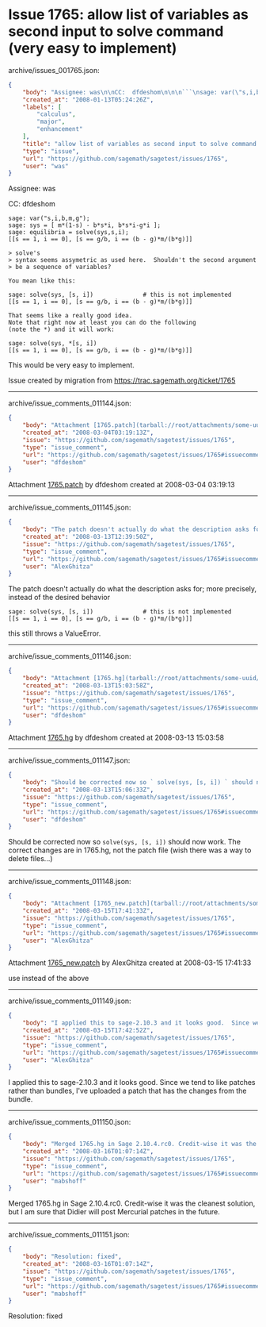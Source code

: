 # Issue 1765: allow list of variables as second input to solve command (very easy to implement)

archive/issues_001765.json:
```json
{
    "body": "Assignee: was\n\nCC:  dfdeshom\n\n\n```\nsage: var(\"s,i,b,m,g\");\nsage: sys = [ m*(1-s) - b*s*i, b*s*i-g*i ];\nsage: equilibria = solve(sys,s,i);\n[[s == 1, i == 0], [s == g/b, i == (b - g)*m/(b*g)]]\n\n> solve's\n> syntax seems assymetric as used here.  Shouldn't the second argument\n> be a sequence of variables?\n\nYou mean like this:\n\nsage: solve(sys, [s, i])              # this is not implemented\n[[s == 1, i == 0], [s == g/b, i == (b - g)*m/(b*g)]]\n\nThat seems like a really good idea.\nNote that right now at least you can do the following\n(note the *) and it will work:\n\nsage: solve(sys, *[s, i])\n[[s == 1, i == 0], [s == g/b, i == (b - g)*m/(b*g)]]\n\n```\n\n\nThis would be very easy to implement. \n\nIssue created by migration from https://trac.sagemath.org/ticket/1765\n\n",
    "created_at": "2008-01-13T05:24:26Z",
    "labels": [
        "calculus",
        "major",
        "enhancement"
    ],
    "title": "allow list of variables as second input to solve command (very easy to implement)",
    "type": "issue",
    "url": "https://github.com/sagemath/sagetest/issues/1765",
    "user": "was"
}
```
Assignee: was

CC:  dfdeshom


```
sage: var("s,i,b,m,g");
sage: sys = [ m*(1-s) - b*s*i, b*s*i-g*i ];
sage: equilibria = solve(sys,s,i);
[[s == 1, i == 0], [s == g/b, i == (b - g)*m/(b*g)]]

> solve's
> syntax seems assymetric as used here.  Shouldn't the second argument
> be a sequence of variables?

You mean like this:

sage: solve(sys, [s, i])              # this is not implemented
[[s == 1, i == 0], [s == g/b, i == (b - g)*m/(b*g)]]

That seems like a really good idea.
Note that right now at least you can do the following
(note the *) and it will work:

sage: solve(sys, *[s, i])
[[s == 1, i == 0], [s == g/b, i == (b - g)*m/(b*g)]]

```


This would be very easy to implement. 

Issue created by migration from https://trac.sagemath.org/ticket/1765





---

archive/issue_comments_011144.json:
```json
{
    "body": "Attachment [1765.patch](tarball://root/attachments/some-uuid/ticket1765/1765.patch) by dfdeshom created at 2008-03-04 03:19:13",
    "created_at": "2008-03-04T03:19:13Z",
    "issue": "https://github.com/sagemath/sagetest/issues/1765",
    "type": "issue_comment",
    "url": "https://github.com/sagemath/sagetest/issues/1765#issuecomment-11144",
    "user": "dfdeshom"
}
```

Attachment [1765.patch](tarball://root/attachments/some-uuid/ticket1765/1765.patch) by dfdeshom created at 2008-03-04 03:19:13



---

archive/issue_comments_011145.json:
```json
{
    "body": "The patch doesn't actually do what the description asks for; more precisely, instead of the desired behavior\n\n\n```\nsage: solve(sys, [s, i])              # this is not implemented\n[[s == 1, i == 0], [s == g/b, i == (b - g)*m/(b*g)]]\n```\n\n\nthis still throws a ValueError.",
    "created_at": "2008-03-13T12:39:50Z",
    "issue": "https://github.com/sagemath/sagetest/issues/1765",
    "type": "issue_comment",
    "url": "https://github.com/sagemath/sagetest/issues/1765#issuecomment-11145",
    "user": "AlexGhitza"
}
```

The patch doesn't actually do what the description asks for; more precisely, instead of the desired behavior


```
sage: solve(sys, [s, i])              # this is not implemented
[[s == 1, i == 0], [s == g/b, i == (b - g)*m/(b*g)]]
```


this still throws a ValueError.



---

archive/issue_comments_011146.json:
```json
{
    "body": "Attachment [1765.hg](tarball://root/attachments/some-uuid/ticket1765/1765.hg) by dfdeshom created at 2008-03-13 15:03:58",
    "created_at": "2008-03-13T15:03:58Z",
    "issue": "https://github.com/sagemath/sagetest/issues/1765",
    "type": "issue_comment",
    "url": "https://github.com/sagemath/sagetest/issues/1765#issuecomment-11146",
    "user": "dfdeshom"
}
```

Attachment [1765.hg](tarball://root/attachments/some-uuid/ticket1765/1765.hg) by dfdeshom created at 2008-03-13 15:03:58



---

archive/issue_comments_011147.json:
```json
{
    "body": "Should be corrected now so ` solve(sys, [s, i]) ` should now work. The correct changes are in 1765.hg, not the patch file (wish there was a way to delete files...)",
    "created_at": "2008-03-13T15:06:33Z",
    "issue": "https://github.com/sagemath/sagetest/issues/1765",
    "type": "issue_comment",
    "url": "https://github.com/sagemath/sagetest/issues/1765#issuecomment-11147",
    "user": "dfdeshom"
}
```

Should be corrected now so ` solve(sys, [s, i]) ` should now work. The correct changes are in 1765.hg, not the patch file (wish there was a way to delete files...)



---

archive/issue_comments_011148.json:
```json
{
    "body": "Attachment [1765_new.patch](tarball://root/attachments/some-uuid/ticket1765/1765_new.patch) by AlexGhitza created at 2008-03-15 17:41:33\n\nuse instead of the above",
    "created_at": "2008-03-15T17:41:33Z",
    "issue": "https://github.com/sagemath/sagetest/issues/1765",
    "type": "issue_comment",
    "url": "https://github.com/sagemath/sagetest/issues/1765#issuecomment-11148",
    "user": "AlexGhitza"
}
```

Attachment [1765_new.patch](tarball://root/attachments/some-uuid/ticket1765/1765_new.patch) by AlexGhitza created at 2008-03-15 17:41:33

use instead of the above



---

archive/issue_comments_011149.json:
```json
{
    "body": "I applied this to sage-2.10.3 and it looks good.  Since we tend to like patches rather than bundles, I've uploaded a patch that has the changes from the bundle.",
    "created_at": "2008-03-15T17:42:52Z",
    "issue": "https://github.com/sagemath/sagetest/issues/1765",
    "type": "issue_comment",
    "url": "https://github.com/sagemath/sagetest/issues/1765#issuecomment-11149",
    "user": "AlexGhitza"
}
```

I applied this to sage-2.10.3 and it looks good.  Since we tend to like patches rather than bundles, I've uploaded a patch that has the changes from the bundle.



---

archive/issue_comments_011150.json:
```json
{
    "body": "Merged 1765.hg in Sage 2.10.4.rc0. Credit-wise it was the cleanest solution, but I am sure that Didier will post Mercurial patches in the future.",
    "created_at": "2008-03-16T01:07:14Z",
    "issue": "https://github.com/sagemath/sagetest/issues/1765",
    "type": "issue_comment",
    "url": "https://github.com/sagemath/sagetest/issues/1765#issuecomment-11150",
    "user": "mabshoff"
}
```

Merged 1765.hg in Sage 2.10.4.rc0. Credit-wise it was the cleanest solution, but I am sure that Didier will post Mercurial patches in the future.



---

archive/issue_comments_011151.json:
```json
{
    "body": "Resolution: fixed",
    "created_at": "2008-03-16T01:07:14Z",
    "issue": "https://github.com/sagemath/sagetest/issues/1765",
    "type": "issue_comment",
    "url": "https://github.com/sagemath/sagetest/issues/1765#issuecomment-11151",
    "user": "mabshoff"
}
```

Resolution: fixed
